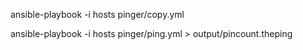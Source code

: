ansible-playbook -i hosts pinger/copy.yml

ansible-playbook -i hosts pinger/ping.yml > output/pincount.theping

